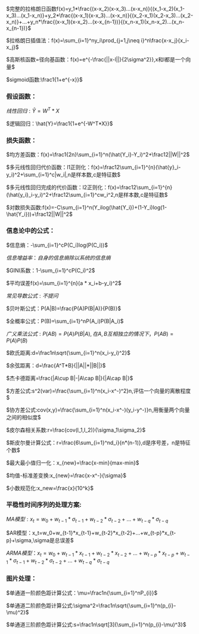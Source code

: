 $完整的拉格朗日函数f(x)=y_1*\frac{(x-x_2)(x-x_3)...(x-x_n)}{(x_1-x_2)(x_1-x_3)...(x_1-x_n)}+y_2*\frac{(x-x_1)(x-x_3)...(x-x_n)}{(x_2-x_1)(x_2-x_3)...(x_2-x_n)}+...+y_n*\frac{(x-x_1)(x-x_2)...(x-x_{n-1})}{(x_n-x_1)(x_n-x_2)...(x_n-x_{n-1})}$

$拉格朗日插值法：f(x)=\sum_{i=1}^ny_i\prod_{j=1,j\neq i}^n\frac{x-x_j}{x_i-x_j}$

$高斯核函数=径向基函数：f(x)=e^{-\frac{||x-l||}{2\sigma^2}},x和l都是一个向量$

$sigmoid函数:\frac1{1+e^{-x}}$

### 假设函数：

$线性回归:\hat{Y}=W^T*X$

$逻辑回归：\hat{Y}=\frac1{1+e^{-W^T*X}}$

### 损失函数：

$均方差函数：f(x)=\frac1{2n}\sum_{i=1}^n(\hat{Y_i}-Y_i)^2+\frac12||W||^2$

$多元线性回归代价函数：l1正则化：f(x)=\frac12\sum_{i=1}^{n}(\hat{y}_i-y_i)^2+\sum_{i=1}^c|w_i|,n是样本数,c是特征数$

$多元线性回归完成的代价函数：l2正则化：f(x)=\frac12\sum_{i=1}^{n}(\hat{y_i}_i-y_i)^2+\frac12\sum_{i=1}^cw_i^2,n是样本数,c是特征数$

$对数损失函数:f(x)=-C\sum_{i=1}^n(Y_ilog(\hat{Y_i})+(1-Y_i)log(1-\hat{Y_i}))+\frac12||W||^2$

### 信息论中的公式：​

$信息熵：-\sum_{i=1}^cP(C_i)log(P(C_i))$

$信息增益率：自身的信息熵除以系统的信息熵$

$GINI系数：1-\sum_{i=1}^cP(C_i)^2$

$平均误差f(x)=\sum_{i=1}^{n}(a * x_i+b-y_i)^2$

$常见导数公式:不提问$

$贝叶斯公式：P(A|B)=\frac{P(A)P(B|A)}{P(B)}$

$全概率公式：P(B)=\sum_{i=1}^nP(A_i)P(B|A_i)$

$广义乘法公式:P(AB)=P(A)P(B|A),在A,B互相独立的情况下，P(AB)=P(A)P(B)$

$欧氏距离:d=\frac1n\sqrt{\sum_{i=1}^n(x_i-y_i)^2}$

$余弦距离：d=\frac{A^T*B}{||A||*||B||}$

$杰卡德距离=\frac{|A\cup B|-|A\cap B|}{|A\cap B|}$

$方差公式:s^2(var)=\frac{\sum_{i=1}^n(x_i-x^-)^2}n,评估一个向量的离散程度$

$协方差公式:cov(x,y)=\frac{\sum_{i=1}^n(x_i-x^-)(y_i-y^-)}n,用衡量两个向量之间的相似度$

$皮尔森相关系数:r=\frac{cov(l_1,l_2)}{\sigma_1\sigma_2}$

$斯皮尔曼计算公式：r=\frac{6\sum_{i=1}^nd_i}{n*(n-1)},d是序号差，n是特征个数$

$最大最小值归一化：x_{new}=\frac{x-min}{max-min}$

$均值-标准差变换:x_{new}=\frac{x-x^-}{\sigma}$

$小数规范化:x_new=\frac{x}{10^k}$

### 平稳性时间序列的处理方案:

$MA模型:x_t=w_0+w_{t-1}*\sigma_{t-1}+w_{t-2}*\sigma_{t-2}+...+w_{t-q}*\sigma_{t-q}$

$AR模型：x_t=w_0+w_{t-1}*x_{t-1}+w_{t-2}*x_{t-2}+...+w_{t-p}*x_{t-p}+\sigma,\sigma是总误差$

$ARMA模型：x_t=w_0+w_{t-1}*x_{t-1}+w_{t-2}*x_{t-2}+...+w_{t-p}*x_{t-p}+w_{t-1}*\sigma_{t-1}+w_{t-2}*\sigma_{t-2}+...+w_{t-q}*\sigma_{t-q}$

### 图片处理：

$单通道一阶颜色距计算公式：\mu=\frac1n{\sum_{i=1}^nP_{i}}$

$单通道二阶颜色距计算公式:\sigma^2=\frac1n\sqrt{\sum_{i=1}^n(p_{i}-\mu)^2}$

$单通道三阶颜色距计算公式:s=\frac1n\sqrt[3]{\sum_{i=1}^n(p_{i}-\mu)^3}$

